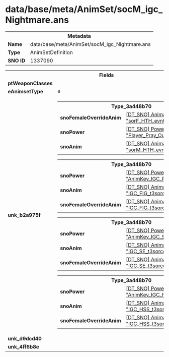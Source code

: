 <h1>data/base/meta/AnimSet/socM_igc_Nightmare.ans</h1><table><tr><th colspan="100%">Metadata</th></tr><tr><td><b>Name</b></td><td>data/base/meta/AnimSet/socM_igc_Nightmare.ans</td></tr><tr><td><b>Type</b></td><td>AnimSetDefinition</td></tr><tr><td><b>SNO ID</b></td><td>1337090</td></tr></table>

<table><tr><th colspan="100%">Fields</th></tr><tr><td><b>ptWeaponClasses</b></td><td></td></tr><tr><td><b>eAnimsetType</b></td><td><code>0</code></td></tr><tr><td><b>unk_b2a975f</b></td><td><table><tr><th colspan="100%">Type_3a448b70</th></tr><tr><td><b>snoFemaleOverrideAnim</b></td><td><a href="..\Anim\sorF_HTH_evnt_Pray_Outro.ani.md">[DT_SNO] Animation: "sorF_HTH_evnt_Pray_Outro"</a></td></tr><tr><td><b>snoPower</b></td><td><a href="..\Power\Player_Pray_Outro.pow.md">[DT_SNO] Power: "Player_Pray_Outro"</a></td></tr><tr><td><b>snoAnim</b></td><td><a href="..\Anim\sorM_HTH_evnt_Pray_Outro.ani.md">[DT_SNO] Animation: "sorM_HTH_evnt_Pray_Outro"</a></td></tr></table>


<table><tr><th colspan="100%">Type_3a448b70</th></tr><tr><td><b>snoPower</b></td><td><a href="..\Power\AnimKey_IGC_PFV_Intro_Kneel.pow.md">[DT_SNO] Power: "AnimKey_IGC_PFV_Intro_Kneel"</a></td></tr><tr><td><b>snoAnim</b></td><td><a href="..\Anim\IGC_FIG_t3sorcererm_0900.ani.md">[DT_SNO] Animation: "IGC_FIG_t3sorcererm_0900"</a></td></tr><tr><td><b>snoFemaleOverrideAnim</b></td><td><a href="..\Anim\IGC_FIG_t3sorcererf_0900.ani.md">[DT_SNO] Animation: "IGC_FIG_t3sorcererf_0900"</a></td></tr></table>


<table><tr><th colspan="100%">Type_3a448b70</th></tr><tr><td><b>snoPower</b></td><td><a href="..\Power\AnimKey_IGC_SE_defy.pow.md">[DT_SNO] Power: "AnimKey_IGC_SE_defy"</a></td></tr><tr><td><b>snoAnim</b></td><td><a href="..\Anim\IGC_SE_t3sorcererm_defy.ani.md">[DT_SNO] Animation: "IGC_SE_t3sorcererm_defy"</a></td></tr><tr><td><b>snoFemaleOverrideAnim</b></td><td><a href="..\Anim\IGC_SE_t3sorcererf_defy.ani.md">[DT_SNO] Animation: "IGC_SE_t3sorcererf_defy"</a></td></tr></table>


<table><tr><th colspan="100%">Type_3a448b70</th></tr><tr><td><b>snoPower</b></td><td><a href="..\Power\AnimKey_IGC_hss1090.pow.md">[DT_SNO] Power: "AnimKey_IGC_hss1090"</a></td></tr><tr><td><b>snoAnim</b></td><td><a href="..\Anim\IGC_HSS_t3sorcererm_1090.ani.md">[DT_SNO] Animation: "IGC_HSS_t3sorcererm_1090"</a></td></tr><tr><td><b>snoFemaleOverrideAnim</b></td><td><a href="..\Anim\IGC_HSS_t3sorcererf_1090.ani.md">[DT_SNO] Animation: "IGC_HSS_t3sorcererf_1090"</a></td></tr></table>


</td></tr><tr><td><b>unk_d9dcd40</b></td><td></td></tr><tr><td><b>unk_4ff6b8e</b></td><td></td></tr></table>

